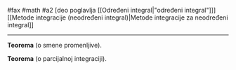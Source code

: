 #fax #math #a2 [deo poglavlja [[Određeni integral|"određeni integral"]]]
$\:$
[[Metode integracije (neodređeni integral)|Metode integracije za neodređeni integral]]
___
**Teorema** (o smene promenljive).


**Teorema** (o parcijalnoj integraciji).
